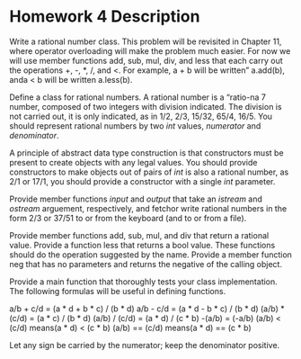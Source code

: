 # Homework 4 Description

Write a rational number class. This problem will be revisited in Chapter 11, where operator overloading will make the problem much easier. For now we will use member functions add, sub, mul, div, and less that each carry out the operations +, -, *, /, and <. For example, a + b will be written” a.add(b), anda < b will be written a.less(b).

Define a class for rational numbers. A rational number is a “ratio-na 7 number, composed of two integers with division indicated. The division is not carried out, it is only indicated, as in 1/2, 2/3, 15/32, 65/4, 16/5.
You should represent rational numbers by two *int* values, *numerator* and *denominator*.

A principle of abstract data type construction is that constructors must be present to create objects with any legal values. You should provide constructors to make objects out of pairs of *int* is also a rational number, as 2/1 or 17/1, you should provide a constructor with a single *int* parameter.

Provide member functions *input* and *output* that take an *istream* and *ostream* arguement, respectively, and fetchor write rational numbers in the form 2/3 or 37/51 to or from the keyboard (and to or from a file).

Provide member functions add, sub, mul, and div that return a rational value. Provide a function less that returns a bool value. These functions should do the operation suggested by the name. Provide a member function neg that has no parameters and returns the negative of the calling object.

Provide a main function that thoroughly tests your class implementation. The following formulas will be useful in defining functions.

a/b + c/d = (a * d + b * c) / (b * d)
a/b - c/d = (a * d - b * c) / (b * d)
(a/b) * (c/d) = (a * c) / (b * d)
(a/b) / (c/d) = (a * d) / (c * b)
-(a/b) = (-a/b)
(a/b) < (c/d) means(a * d) < (c * b)
(a/b) == (c/d) means(a * d) == (c * b)

Let any sign be carried by the numerator; keep the denominator positive.